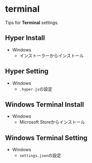 # terminal

Tips for **Terminal** settings.

## Hyper Install

- Windows
  - インストーラーからインストール

## Hyper Setting

- Windows
  - `.hyper.js`の設定

## Windows Terminal Install

- Windows
  - Microsoft Storeからインストール

## Windows Terminal Setting

- Windows
  - `settings.json`の設定
